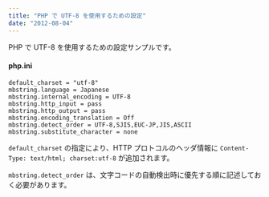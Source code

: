 ```yaml
---
title: "PHP で UTF-8 を使用するための設定"
date: "2012-08-04"
---
```


PHP で UTF-8 を使用するための設定サンプルです。

#### php.ini

~~~
default_charset = "utf-8"
mbstring.language = Japanese
mbstring.internal_encoding = UTF-8
mbstring.http_input = pass
mbstring.http_output = pass
mbstring.encoding_translation = Off
mbstring.detect_order = UTF-8,SJIS,EUC-JP,JIS,ASCII
mbstring.substitute_character = none
~~~

`default_charset` の指定により、HTTP プロトコルのヘッダ情報に `Content-Type: text/html; charset:utf-8` が追加されます。

`mbstring.detect_order` は、文字コードの自動検出時に優先する順に記述しておく必要があります。

